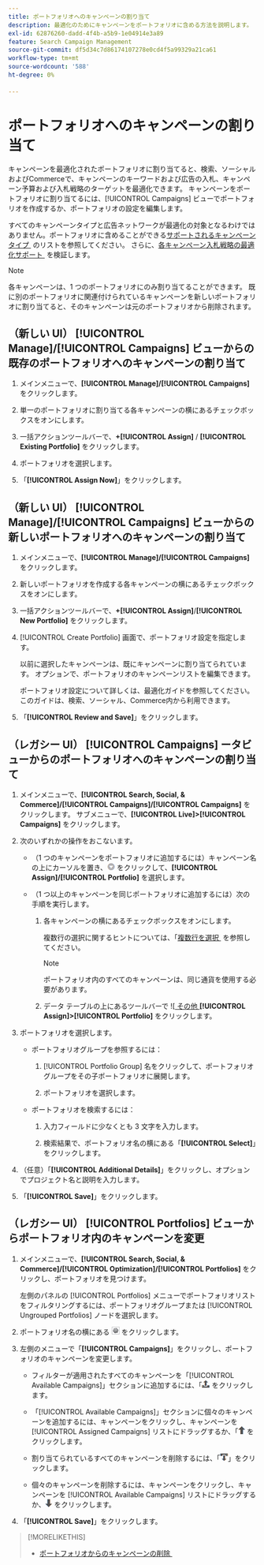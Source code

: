 ```yaml
---
title: ポートフォリオへのキャンペーンの割り当て
description: 最適化のためにキャンペーンをポートフォリオに含める方法を説明します。
exl-id: 62876260-dadd-4f4b-a5b9-1e04914e3a89
feature: Search Campaign Management
source-git-commit: df5d34c7d86174107278e0cd4f5a99329a21ca61
workflow-type: tm+mt
source-wordcount: '588'
ht-degree: 0%

---
```


# ポートフォリオへのキャンペーンの割り当て

キャンペーンを最適化されたポートフォリオに割り当てると、検索、ソーシャルおよびCommerceで、キャンペーンのキーワードおよび広告の入札、キャンペーン予算および入札戦略のターゲットを最適化できます。 キャンペーンをポートフォリオに割り当てるには、[!UICONTROL Campaigns] ビューでポートフォリオを作成するか、ポートフォリオの設定を編集します。

すべてのキャンペーンタイプと広告ネットワークが最適化の対象となるわけではありません。ポートフォリオに含めることができる [&#x200B; サポートされるキャンペーンタイプ &#x200B;](/help/search-social-commerce/introduction/supported-inventory.md) のリストを参照してください。 さらに、[&#x200B; 各キャンペーン入札戦略の最適化サポート &#x200B;](/help/search-social-commerce/new-ui/manage/portfolios/portfolio-about.md#optimization-by-bid-strategy) を検証します。

>[!NOTE]
>
>各キャンペーンは、1 つのポートフォリオにのみ割り当てることができます。 既に別のポートフォリオに関連付けられているキャンペーンを新しいポートフォリオに割り当てると、そのキャンペーンは元のポートフォリオから削除されます。

## （新しい UI） [!UICONTROL Manage]/[!UICONTROL Campaigns] ビューからの既存のポートフォリオへのキャンペーンの割り当て

1. メインメニューで、**[!UICONTROL Manage]/[!UICONTROL Campaigns]** をクリックします。

1. 単一のポートフォリオに割り当てる各キャンペーンの横にあるチェックボックスをオンにします。

1. 一括アクションツールバーで、**+[!UICONTROL Assign]** / **[!UICONTROL Existing Portfolio]** をクリックします。

1. ポートフォリオを選択します。

1. 「**[!UICONTROL Assign Now]**」をクリックします。

## （新しい UI） [!UICONTROL Manage]/[!UICONTROL Campaigns] ビューからの新しいポートフォリオへのキャンペーンの割り当て

1. メインメニューで、**[!UICONTROL Manage]/[!UICONTROL Campaigns]** をクリックします。

1. 新しいポートフォリオを作成する各キャンペーンの横にあるチェックボックスをオンにします。

1. 一括アクションツールバーで、**+[!UICONTROL Assign]**/**[!UICONTROL New Portfolio]** をクリックします。

1. [!UICONTROL Create Portfolio] 画面で、ポートフォリオ設定を指定します。

   以前に選択したキャンペーンは、既にキャンペーンに割り当てられています。 オプションで、ポートフォリオのキャンペーンリストを編集できます。

   ポートフォリオ設定について詳しくは、最適化ガイドを参照してください。このガイドは、検索、ソーシャル、Commerce内から利用できます。

1. 「**[!UICONTROL Review and Save]**」をクリックします。

## （レガシー UI） [!UICONTROL Campaigns] ータビューからのポートフォリオへのキャンペーンの割り当て

1. メインメニューで、**[!UICONTROL Search, Social, & Commerce]/[!UICONTROL Campaigns]/[!UICONTROL Campaigns]** をクリックします。 サブメニューで、**[!UICONTROL Live]>[!UICONTROL Campaigns]** をクリックします。

1. 次のいずれかの操作をおこないます。

   * （1 つのキャンペーンをポートフォリオに追加するには）キャンペーン名の上にカーソルを置き、![&#x200B; メニューボタン &#x200B;](/help/search-social-commerce/assets/arrow-dropdown-menu.png " メニューボタン ") をクリックして、**[!UICONTROL Assign]/[!UICONTROL Portfolio]** を選択します。

   * （1 つ以上のキャンペーンを同じポートフォリオに追加するには）次の手順を実行します。

      1. 各キャンペーンの横にあるチェックボックスをオンにします。

         複数行の選択に関するヒントについては、「[&#x200B; 複数行を選択 &#x200B;](/help/search-social-commerce/common-tasks/navigation-editing-selection/multiple-rows-select.md) を参照してください。

         >[!NOTE]
         >
         >ポートフォリオ内のすべてのキャンペーンは、同じ通貨を使用する必要があります。

      1. データ テーブルの上にあるツールバーで ![[&#x200B; その他 &#x200B;](/help/search-social-commerce/assets/more.png "] をクリックし、次に ")**[!UICONTROL Assign]>[!UICONTROL Portfolio]** をクリックします。

1. ポートフォリオを選択します。

   * ポートフォリオグループを参照するには：

      1. [!UICONTROL Portfolio Group] 名をクリックして、ポートフォリオグループをその子ポートフォリオに展開します。

      1. ポートフォリオを選択します。

   * ポートフォリオを検索するには：

      1. 入力フィールドに少なくとも 3 文字を入力します。

      1. 検索結果で、ポートフォリオ名の横にある「**[!UICONTROL Select]**」をクリックします。

1. （任意）「**[!UICONTROL Additional Details]**」をクリックし、オプションでプロジェクト名と説明を入力します。

1. 「**[!UICONTROL Save]**」をクリックします。

## （レガシー UI） [!UICONTROL Portfolios] ビューからポートフォリオ内のキャンペーンを変更

1. メインメニューで、**[!UICONTROL Search, Social, & Commerce]/[!UICONTROL Optimization]/[!UICONTROL Portfolios]** をクリックし、ポートフォリオを見つけます。

   左側のパネルの [!UICONTROL Portfolios] メニューでポートフォリオリストをフィルタリングするには、ポートフォリオグループまたは [!UICONTROL Ungrouped Portfolios] ノードを選択します。

1. ポートフォリオ名の横にある ![&#x200B; 設定を表示/編集ボタン &#x200B;](/help/search-social-commerce/assets/settings.png " 設定を表示/編集ボタン ") をクリックします。

1. 左側のメニューで「**[!UICONTROL Campaigns]**」をクリックし、ポートフォリオのキャンペーンを変更します。

   * フィルターが適用されたすべてのキャンペーンを「[!UICONTROL Available Campaigns]」セクションに追加するには、「![&#x200B; すべてのキャンペーンをポートフォリオに割り当て &#x200B;](/help/search-social-commerce/assets/arrow-assign-all.png " すべてのキャンペーンをポートフォリオに割り当て ") をクリックします。

   * 「[!UICONTROL Available Campaigns]」セクションに個々のキャンペーンを追加するには、キャンペーンをクリックし、キャンペーンを [!UICONTROL Assigned Campaigns] リストにドラッグするか、「![&#x200B; キャンペーンをポートフォリオに割り当て &#x200B;](/help/search-social-commerce/assets/arrow-assign.png " キャンペーンをポートフォリオに割り当て ") をクリックします。

   * 割り当てられているすべてのキャンペーンを削除するには、「![&#x200B; ポートフォリオからすべてのキャンペーンを削除 &#x200B;](/help/search-social-commerce/assets/arrow-remove-all.png " ポートフォリオからすべてのキャンペーンを削除 ")」をクリックします。

   * 個々のキャンペーンを削除するには、キャンペーンをクリックし、キャンペーンを [!UICONTROL Available Campaigns] リストにドラッグするか、![&#x200B; ポートフォリオからキャンペーンを削除 &#x200B;](/help/search-social-commerce/assets/arrow-remove.png " ポートフォリオからキャンペーンを削除 ") をクリックします。

1. 「**[!UICONTROL Save]**」をクリックします。

>[!MORELIKETHIS]
>
>* [&#x200B; ポートフォリオからのキャンペーンの削除 &#x200B;](/help/search-social-commerce/campaign-management/campaign-remove-from-portfolio.md)
